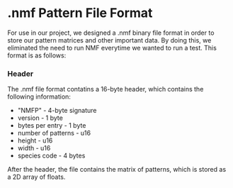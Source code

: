 # .nmf Pattern File Format

For use in our project, we designed a .nmf binary file format in order to store our pattern matrices and other important data. By doing this, we eliminated the need to run NMF everytime we wanted to run a test. This format is as follows:

### Header
The .nmf file format contatins a 16-byte header, which contains the following information:

- "NMFP" - 4-byte signature
- version - 1 byte
- bytes per entry - 1 byte
- number of patterns - u16
- height - u16
- width - u16
- species code - 4 bytes

After the header, the file contains the matrix of patterns, which is stored as a 2D array of floats.